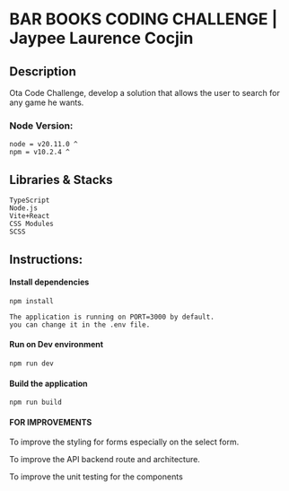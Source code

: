 # BAR BOOKS CODING CHALLENGE | Jaypee Laurence Cocjin


## Description
Ota Code Challenge, develop a solution that allows the user to search for any game he wants.

### Node Version:

```
node = v20.11.0 ^
npm = v10.2.4 ^
```

## Libraries & Stacks
```
TypeScript
Node.js
Vite+React
CSS Modules
SCSS
```

## Instructions:

#### Install dependencies
``` npm install ```

```
The application is running on PORT=3000 by default.
you can change it in the .env file. 
```

#### Run on Dev environment
``` npm run dev ```

#### Build the application
``` npm run build ```


#### FOR IMPROVEMENTS
To improve the styling for forms especially on the select form.

To improve the API backend route and architecture.

To improve the unit testing for the components

